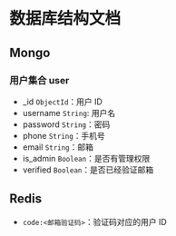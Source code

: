 # 数据库结构文档

## Mongo

### 用户集合 user

- _id `ObjectId`：用户 ID
- username `String`: 用户名
- password `String`：密码
- phone `String`：手机号
- email `String`：邮箱
- is_admin `Boolean`：是否有管理权限
- verified `Boolean`：是否已经验证邮箱

## Redis

- `code:<邮箱验证码>`：验证码对应的用户 ID

